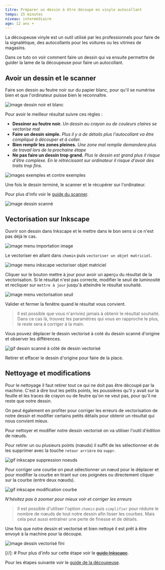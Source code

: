 ```yaml
---
titre: Préparer un dessin à être découpé en vinyle autocollant
temps: 25 minutes
niveau: intermédiaire
age: 12 ans +
---
```


La découpeuse vinyle est un outil utilisé par les professionnels pour faire de la signalétique, des autocollants pour les voitures ou les vitrines de magasins.

Dans ce tuto on voir comment faire un dessin qui va ensuite permettre de guider la lame de la découpeuse pour faire un autocollant.


## Avoir un dessin et le scanner

Faire son dessin au feutre noir sur du papier blanc, pour qu'il se numérise bien et que l'ordinateur puisse bien le reconnaître.

![image dessin noir et blanc](images/logo/feutre-propre.jpg)

Pour avoir le meilleur résultat suivre ces règles :
- **Dessiner au feutre noir.** *Un dessin au crayon ou de couleurs claires se vectorise mal*
- **Faire un dessin simple.** *Plus il y a de détails plus l'autocollant va être compliqué à découper et à coller.*
- **Bien remplir les zones pleines.** *Une zone mal remplie demandera plus de travail lors de la prochaine étape*
- **Ne pas faire un dessin trop grand.** *Plus le dessin est grand plus il risque d'être complexe. En le  rétrécissant sur ordinateur il risque d'avoir des traits trop fins.*

![images exemples et contre exemples]()

Une fois le dessin terminé, le scanner et le récupérer sur l'ordinateur.

Pour plus d'info voir le [guide du scanner](../guides/scanner.html).

![image dessin scanné](images/autocollant/dessin-scan.png)

## Vectorisation sur Inkscape

Ouvrir son dessin dans Inkscape et le mettre dans le bon sens si ce n'est pas déjà le cas.

![image menu importation image](images/autocollant/inkscape-menu-importation-image.png)

Le vectoriser en allant dans `chemin` puis `vectoriser un objet matriciel`.

![image menu inkscape vectoriser objet matriciel](images/autocollant/inkscape-menu-vectoriser-matriciel.png)

Cliquer sur le bouton mettre à jour pour avoir un aperçu du résultat de la vectorisation. Si le résultat n'est pas correcte, modifier le seuil de luminosité et recliquer sur `mettre à jour` jusqu'à atteindre le résultat souhaité.

![image menu vectorisation seuil](images/autocollant/inkscape-menu-vectorisation-seuil.png)

Valider et fermer la fenêtre quand le résultat vous convient.

>Il est possible que vous n'arriviez jamais à obtenir le résultat souhaité. Dans ce cas là, trouvez les paramètres qui vous en rapproche le plus, le reste sera à corriger à la main.

Vous pouvez déplacer le dessin vectorisé à coté du dessin scanné d'origine et observer les différences.

![gif dessin scanné à côté de dessin vectorisé](images/autocollant/inkscape-post-vectorisation.gif)

Retirer et effacer le dessin d'origine pour faire de la place.


## Nettoyage et modifications

Pour le nettoyage il faut retirer tout ce qui ne doit pas être découpé par la machine. C'est à dire tout les petits points, les poussières qu'il y avait sur la feuille et les traces de crayon ou de feutre qu'on ne veut pas, pour qu'il ne reste que notre dessin.

On peut également en profiter pour corriger les erreurs de vectorisation de notre dessin et modifier certains petits détails pour obtenir un résultat qui nous convient mieux.

Pour nettoyer et modifier notre dessin vectorisé on va utiliser l'outil d'édition de nœuds.

Pour retirer un ou plusieurs points (nœuds) il suffit de les sélectionner et de les supprimer avec la touche `retour arrière` ou `suppr`.

![gif inkscape suppression noeuds](images/autocollant/inkscape-suppression-noeuds.gif)


Pour corriger une courbe on peut sélectionner un nœud pour le déplacer et pour modifier la courbe en tirant sur ces poignées ou directement cliquer sur la courbe (entre deux nœuds).

![gif inkscape modification courbe](images/autocollant/inkscape-modification-courbe.gif)

*N'hésitez pas à zoomer pour mieux voir et corriger les erreurs*

>Il est possible d'utiliser l'option `chemin` puis `simplifier` pour réduire le nombre de nœuds de tout notre dessin afin lisser les courbes. Mais cela peut aussi entraîner une perte de finesse et de détails.

Une fois que notre dessin et vectorisé et bien nettoyé il est prêt à être envoyé à la machine pour la découpe.

![image dessin vectorisé fini](images/autocollant/fini.png)

[//]: # Pour plus d'info sur cette étape voir le [~~guide Inkscape~~]().

Pour les étapes suivante voir le [guide de la découpeuse](../guides/decoupeuse.html).
